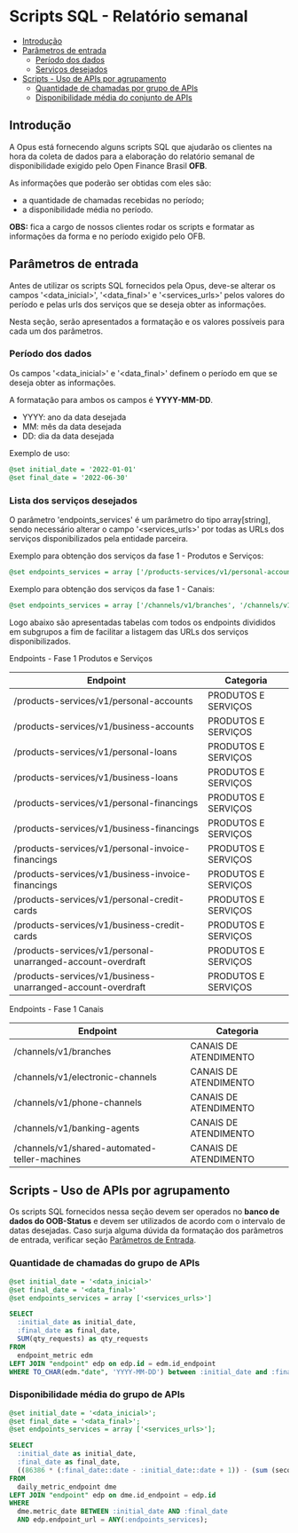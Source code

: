 # Scripts SQL - Relatório semanal

- [Introdução](#introdução)
- [Parâmetros de entrada](#parâmetros-de-entrada)
  - [Período dos dados](#período-dos-dados)
  - [Serviços desejados](#lista-dos-serviços-desejados)
- [Scripts - Uso de APIs por agrupamento](#scripts---uso-de-apis-por-agrupamento)
  - [Quantidade de chamadas por grupo de APIs](#quantidade-de-chamadas-por-grupo-de-apis)
  - [Disponibilidade média do conjunto de APIs](#disponibilidade-média---extração-de-dados-do-segundo-semestre)

## Introdução

A Opus está fornecendo alguns scripts SQL que ajudarão os clientes na hora da coleta
de dados para a elaboração do relatório semanal de disponibilidade exigido pelo
Open Finance Brasil **OFB**.

As informações que poderão ser obtidas com eles são:

- a quantidade de chamadas recebidas no período;
- a disponibilidade média no período.

**OBS:** fica a cargo de nossos clientes
rodar os scripts e formatar as informações da forma e no período exigido pelo OFB.

## Parâmetros de entrada

Antes de utilizar os scripts SQL fornecidos pela Opus, deve-se alterar os campos
'<data_inicial>', '<data_final>' e '<services_urls>'
pelos valores do período e pelas urls dos serviços que se deseja obter as informações.

Nesta seção, serão apresentados a formatação e os valores possíveis para cada um
dos parâmetros.

### Período dos dados

Os campos '<data_inicial>' e '<data_final>' definem o período em que se deseja
obter as informações.

A formatação para ambos os campos é **YYYY-MM-DD**.

- YYYY: ano da data desejada
- MM: mês da data desejada
- DD: dia da data desejada

Exemplo de uso:

```sql
@set initial_date = '2022-01-01'
@set final_date = '2022-06-30'
```

### Lista dos serviços desejados

O parâmetro 'endpoints_services' é um parâmetro do tipo array[string], sendo necessário
alterar o campo '<services_urls>' por todas as URLs dos serviços disponibilizados
pela entidade parceira.

Exemplo para obtenção dos serviços da fase 1 - Produtos e Serviços:

```sql
@set endpoints_services = array ['/products-services/v1/personal-accounts', '/products-services/v1/business-accounts', '/products-services/v1/personal-loans', '/products-services/v1/business-loans', '/products-services/v1/personal-financings', '/products-services/v1/business-financings', '/products-services/v1/personal-invoice-financings', '/products-services/v1/business-invoice-financings', '/products-services/v1/personal-credit-cards', '/products-services/v1/business-credit-cards', '/products-services/v1/personal-unarranged-account-overdraft', '/products-services/v1/business-unarranged-account-overdraft']
```

Exemplo para obtenção dos serviços da fase 1 - Canais:

```sql
@set endpoints_services = array ['/channels/v1/branches', '/channels/v1/electronic-channels', '/channels/v1/phone-channels', '/channels/v1/banking-agents', '/channels/v1/shared-automated-teller-machines']
```

Logo abaixo são apresentadas tabelas com todos os endpoints divididos em subgrupos
a fim de facilitar a listagem das URLs dos serviços disponibilizados.

Endpoints - Fase 1 Produtos e Serviços

| Endpoint                                                    | Categoria             |
| ----------------------------------------------------------- | --------------------- |
| /products-services/v1/personal-accounts                     | PRODUTOS E SERVIÇOS   |
| /products-services/v1/business-accounts                     | PRODUTOS E SERVIÇOS   |
| /products-services/v1/personal-loans                        | PRODUTOS E SERVIÇOS   |
| /products-services/v1/business-loans                        | PRODUTOS E SERVIÇOS   |
| /products-services/v1/personal-financings                   | PRODUTOS E SERVIÇOS   |
| /products-services/v1/business-financings                   | PRODUTOS E SERVIÇOS   |
| /products-services/v1/personal-invoice-financings           | PRODUTOS E SERVIÇOS   |
| /products-services/v1/business-invoice-financings           | PRODUTOS E SERVIÇOS   |
| /products-services/v1/personal-credit-cards                 | PRODUTOS E SERVIÇOS   |
| /products-services/v1/business-credit-cards                 | PRODUTOS E SERVIÇOS   |
| /products-services/v1/personal-unarranged-account-overdraft | PRODUTOS E SERVIÇOS   |
| /products-services/v1/business-unarranged-account-overdraft | PRODUTOS E SERVIÇOS   |

Endpoints - Fase 1 Canais

| Endpoint                                                    | Categoria             |
| ----------------------------------------------------------- | --------------------- |
| /channels/v1/branches                                       | CANAIS DE ATENDIMENTO |
| /channels/v1/electronic-channels                            | CANAIS DE ATENDIMENTO |
| /channels/v1/phone-channels                                 | CANAIS DE ATENDIMENTO |
| /channels/v1/banking-agents                                 | CANAIS DE ATENDIMENTO |
| /channels/v1/shared-automated-teller-machines               | CANAIS DE ATENDIMENTO |

## Scripts - Uso de APIs por agrupamento

Os scripts SQL fornecidos nessa seção devem ser operados no
**banco de dados do OOB-Status** e devem ser utilizados de acordo com o intervalo de
datas desejadas.
Caso surja alguma dúvida da formatação dos
parâmetros de entrada, verificar seção [Parâmetros de Entrada](#parâmetros-de-entrada).

### Quantidade de chamadas do grupo de APIs

```sql
@set initial_date = '<data_inicial>'
@set final_date = '<data_final>'
@set endpoints_services = array ['<services_urls>']

SELECT
  :initial_date as initial_date,
  :final_date as final_date,
  SUM(qty_requests) as qty_requests
FROM
  endpoint_metric edm 
LEFT JOIN "endpoint" edp on edp.id = edm.id_endpoint
WHERE TO_CHAR(edm."date", 'YYYY-MM-DD') between :initial_date and :final_date AND edp.endpoint_url = ANY(:endpoints_services);
```

### Disponibilidade média do grupo de APIs

```sql
@set initial_date = '<data_inicial>';
@set final_date = '<data_final>';
@set endpoints_services = array ['<services_urls>'];

SELECT
  :initial_date as initial_date,
  :final_date as final_date,
  ((86386 * (:final_date::date - :initial_date::date + 1)) - (sum (seconds_downtime))) / (86386 * (:final_date::date - :initial_date::date + 1))::decimal as perc_online
FROM
  daily_metric_endpoint dme
LEFT JOIN "endpoint" edp on dme.id_endpoint = edp.id
WHERE
  dme.metric_date BETWEEN :initial_date AND :final_date
  AND edp.endpoint_url = ANY(:endpoints_services);
```
